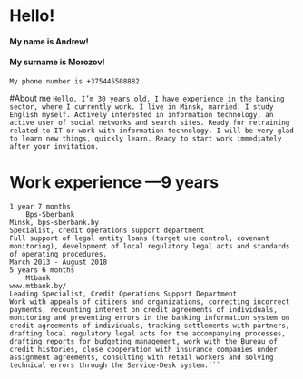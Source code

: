 # Hello!
#### My name is Andrew! 
#### My surname is Morozov!
`My phone number is +375445508882`

#About me
```Hello, I’m 30 years old, I have experience in the banking sector, where I currently work. I live in Minsk, married. I study English myself. Actively interested in information technology, an active user of social networks and search sites. Ready for retraining related to IT or work with information technology. I will be very glad to learn new things, quickly learn. Ready to start work immediately after your invitation.```

# Work experience —9 years
```September 2018 - Present
1 year 7 months	
	Bps-Sberbank
Мinsk, bps-sberbank.by
Specialist, credit operations support department 
Full support of legal entity loans (target use control, covenant monitoring), development of local regulatory legal acts and standards of operating procedures.
March 2013 - August 2018
5 years 6 months	
	Mtbank
www.mtbank.by/
Leading Specialist, Credit Operations Support Department
Work with appeals of citizens and organizations, correcting incorrect payments, recounting interest on credit agreements of individuals, monitoring and preventing errors in the banking information system on credit agreements of individuals, tracking settlements with partners, drafting local regulatory legal acts for the accompanying processes, drafting reports for budgeting management, work with the Bureau of credit histories, close cooperation with insurance companies under assignment agreements, consulting with retail workers and solving technical errors through the Service-Desk system.```
